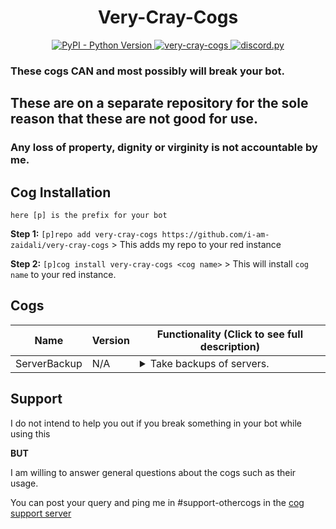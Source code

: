 <h1 align="center"> Very-Cray-Cogs </h1>
<p align="center">
  <a href="https://www.python.org/downloads/">
    <img alt="PyPI - Python Version" src="https://img.shields.io/pypi/pyversions/Red-Discordbot">
  </a>
  <a href="https://github.com/i-am-zaidali/very-cray-cogs">
    <img alt="very-cray-cogs" src="https://img.shields.io/badge/very--cray--cogs-Break%20your%20bot%2C%20the%20easy%20way.-lightgrey">
  </a>
  <a href="https://github.com/Rapptz/discord.py/">
     <img src="https://img.shields.io/badge/discord-py-blue.svg" alt="discord.py">
  </a>
</p>

### These cogs CAN and most possibly will break your bot.
## These are on a separate repository for the sole reason that these are not good for use.

### Any loss of property, dignity or virginity is not accountable by me.

## Cog Installation
`here [p] is the prefix for your bot`

**Step 1:** `[p]repo add very-cray-cogs https://github.com/i-am-zaidali/very-cray-cogs` > This adds my repo to your red instance

**Step 2:** `[p]cog install very-cray-cogs <cog name>` > This will install `cog name` to your red instance.

## Cogs
| Name              | Version          | Functionality (Click to see full description)                                                                                                              |
|-------------------|------------------|------------------------------------------------------------------------------------------------------------------------------------------------------------|
| ServerBackup      | N/A            | <details><summary>Take backups of servers.</summary>This cog stores details about a server's channels and roles and allows you to use those backups anywhere the bot is present.</details>                                 |

## Support

I do not intend to help you out if you break something in your bot while using this

**BUT**

I am willing to answer general questions about the cogs such as their usage.

You can post your query and ping me in #support-othercogs in the [cog support server](https://discord.gg/GET4DVk)

